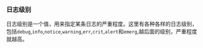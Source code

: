 ### 日志级别

日志级别是一个值，用来指定某条日志的严重程度。这里有各种各样的日志级别，包括`debug`,`info`,`notice`,`warning`,`err`,`crit`,`alert`和`emerg`,越后面的级别，严重程度就越高。

### 